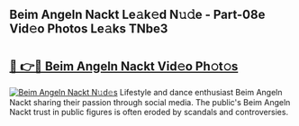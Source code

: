 ## Beim Angeln Nackt Le𝚊k𝚎d N𝚞𝚍e - Part-08e Vid𝚎o Photos Le𝚊ks TNbe3

# <h2><a href="http://fb4jdmv.evod.top/?m=Beim+Angeln+Nackt">🔗 👉🔴 Beim Angeln Nackt Vid𝚎o Ph𝚘t𝚘s</a></h2>

[![Beim Angeln Nackt N𝚞d𝚎s](https://i.imgur.com/8V9OHl7.gif)](http://fb4jdmv.evod.top/?m=Beim+Angeln+Nackt)
Lifestyle and dance enthusiast Beim Angeln Nackt sharing their passion through social media. The public's Beim Angeln Nackt trust in public figures is often eroded by scandals and controversies. 
